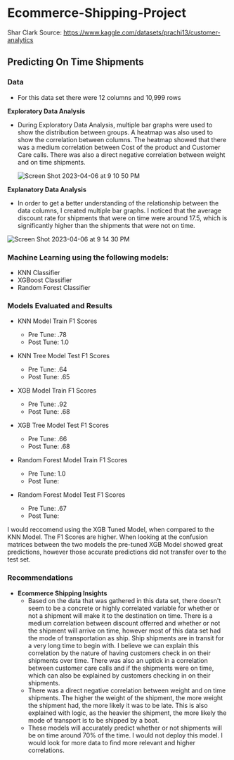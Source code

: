 # Ecommerce-Shipping-Project

Shar Clark
Source: https://www.kaggle.com/datasets/prachi13/customer-analytics

## Predicting On Time Shipments

### Data
  - For this data set there were 12 columns and 10,999 rows 

**Exploratory Data Analysis**
   - During Exploratory Data Analysis, multiple bar graphs were used to show the distribution between groups. A heatmap was also used to show the correlation between columns. The heatmap showed that there was a medium correlation between Cost of the product and Customer Care calls. There was also a direct negative correlation between weight and on time shipments. 
   
     ![Screen Shot 2023-04-06 at 9 10 50 PM](https://user-images.githubusercontent.com/123594410/230539306-88fcabb8-e00c-4f2f-9b16-a9bfc9e2dedd.png)

 **Explanatory Data Analysis**
   - In order to get a better understanding of the relationship between the data columns, I created multiple bar graphs. I noticed that the average discount rate for shipments that were on time were around 17.5, which is significantly higher than the shipments that were not on time. 
   
   ![Screen Shot 2023-04-06 at 9 14 30 PM](https://user-images.githubusercontent.com/123594410/230539770-54b1beca-7d35-4a70-a100-60fd046a8c72.png)

  ### Machine Learning using the following models:
   - KNN Classifier
   - XGBoost Classifier
   - Random Forest Classifier
   
 ### Models Evaluated and Results
 
 - KNN Model Train F1 Scores
    - Pre Tune: .78
    - Post Tune: 1.0
      
- KNN Tree Model Test F1 Scores
    - Pre Tune: .64
    - Post Tune: .65
 
 - XGB Model Train F1 Scores
    - Pre Tune: .92
    - Post Tune: .68
      
- XGB Tree Model Test F1 Scores
    - Pre Tune: .66
    - Post Tune: .68
    
 - Random Forest Model Train F1 Scores
    - Pre Tune: 1.0
    - Post Tune: 
    
  - Random Forest Model Test F1 Scores
    - Pre Tune: .67
    - Post Tune: 
  
I would reccomend using the XGB Tuned Model, when compared to the KNN Model. The F1 Scores are higher. When looking at the confusion matrices between the two models the pre-tuned XGB Model showed great predictions, however those accurate predictions did not transfer over to the test set. 

### Recommendations
  - **Ecommerce Shipping Insights**
      - Based on the data that was gathered in this data set, there doesn't seem to be a concrete or highly correlated variable for whether or not a shipment will make it to the destination on time. There is a medium correlation between discount offerred and whether or not the shipment will arrive on time, however most of this data set had the mode of transportation as ship. Ship shipments are in transit for a very long time to begin with. I believe we can explain this correlation by the nature of having customers check in on their shipments over time. There was also an uptick in a correlation between customer care calls and if the shipments were on time, which can also be explained by customers checking in on their shipments. 
      - There was a direct negative correlation between weight and on time shipments. The higher the weight of the shipment, the more weight the shipment had, the more likely it was to be late. This is also explained with logic, as the heavier the shipment, the more likely the mode of transport is to be shipped by a boat. 
      - These models will accurately predict whether or not shipments will be on time around 70% of the time. I would not deploy this model. I would look for more data to find more relevant and higher correlations. 
  
